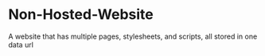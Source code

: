 # Non-Hosted-Website
A website that has multiple pages, stylesheets, and scripts, all stored in one data url
